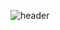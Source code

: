 
![header](https://capsule-render.vercel.app/api?type=venom&color=fab0cb&height=300&section=header&text=WELCOME)

